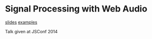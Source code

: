 # Signal Processing with Web Audio

[slides](http://jsantell.github.io/dsp-with-web-audio-presentation)
[examples](http://jsantell.github.io/dsp-with-web-audio-presentation/examples)

Talk given at JSConf 2014
